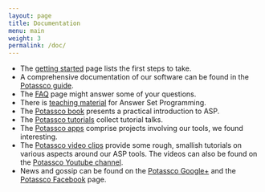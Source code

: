```yaml
---
layout: page
title: Documentation
menu: main
weight: 3
permalink: /doc/
---
```


* The [getting started](/doc/start/) page lists the first steps to take.
* A comprehensive documentation of our software can be found in the [Potassco guide](https://sourceforge.net/projects/potassco/files/guide/).
* The [FAQ](/doc/faq/) page might answer some of your questions.
* There is [teaching material](/teaching/) for Answer Set Programming.
* The [Potassco book](/book/) presents a practical introduction to ASP.
* The [Potassco tutorials](/doc/tutorials/) collect tutorial talks.
* The [Potassco apps](/doc/apps/) comprise projects involving our tools, we found interesting.
* The [Potassco video clips](/doc/videos/) provide some rough, smallish tutorials on various aspects around our ASP tools.
  The videos can also be found on the [Potassco Youtube channel](https://www.youtube.com/channel/UCnvoHDf9RqBJxKPSGdToLzA/feed).
* News and gossip can be found on the [Potassco Google+](https://plus.google.com/+Potassco-live) and the [Potassco Facebook](https://facebook.com/potassco/) page.
